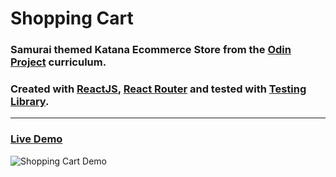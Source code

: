 # Shopping Cart
### Samurai themed Katana Ecommerce Store from the [Odin Project](https://www.theodinproject.com/) curriculum. 
### Created with [ReactJS](https://reactjs.org/), [React Router](https://reactrouter.com/) and tested with [Testing Library](https://testing-library.com/).
---
### [Live Demo](https://orjive5.github.io/Shopping-Cart/)
![Shopping Cart Demo](https://user-images.githubusercontent.com/93201142/173340334-ecce72e5-576e-4b0a-acbd-bf15d7b938c3.gif)
